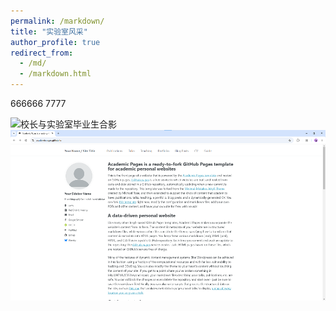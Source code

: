 ```yaml
---
permalink: /markdown/
title: "实验室风采"
author_profile: true
redirect_from: 
  - /md/
  - /markdown.html
---
```


666666
7777

![校长与实验室毕业生合影](https://hpc-neau.github.io/zhoucj//images/IMG_5645.JPG)
![test](/images/homepage.png)
